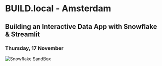 # BUILD.local - Amsterdam

## Building an Interactive Data App with Snowflake & Streamlit

### Thursday, 17 November

![Snowflake SandBox](https://github.com/daanalytics/Snowflake/blob/master/pictures/BUILD.local%20Amsterdam%2017%20Nov%202022.png&auto=format&fit=crop&w=100&q=80)
